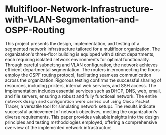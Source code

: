 # Multifloor-Network-Infrastructure-with-VLAN-Segmentation-and-OSPF-Routing
This project presents the design, implementation, and testing of a segmented network infrastructure tailored for a multifloor organization. The organization's three-floor building is equipped with distinct departments, each requiring isolated network environments for optimal functionality. Through careful subnetting and VLAN configuration, the network achieves efficient departmental segmentation. The routers interconnecting the floors employ the OSPF routing protocol, facilitating seamless communication across the organization. Rigorous testing confirms the successful sharing of resources, including printers, internal web services, and SSH access. The implementation includes essential services such as DHCP, DNS, web, email, and file servers, ensuring a robust and fully functional network. The entire network design and configuration were carried out using Cisco Packet Tracer, a versatile tool for simulating network setups. The results indicate successful achievement of network objectives, meeting the organization's diverse requirements. This paper provides valuable insights into the design principles and testing methodologies employed, offering a comprehensive overview of the implemented network infrastructure.
